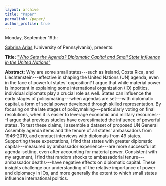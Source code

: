 ```yaml
---
layout: archive
title: "Paper"
permalink: /paper/
author_profile: true
---
```



Monday, September 19th:

[Sabrina Arias](https://sabrinabarias.com/) (University of Pennsylvania), presents:

**Title:** ["*Who Sets the Agenda? Diplomatic Capital and Small State Influence in the United Nations*"](https://gsipe-workshop.github.io/files/paper_gsipe_workshop.pdf)

**Abstract:**
Why are some small states---such as Ireland, Costa Rica, and Liechtenstein---effective in shaping the United Nations (UN) agenda, even in the face of powerful states' opposition? I argue that while material power is important in explaining some international organization (IO) politics, individual diplomats play a crucial role as well. States can influence the early stages of policymaking---when agendas are set---with diplomatic capital, a form of social power developed through skilled representation. By focusing on the late stages of policymaking---particularly voting on final resolutions, when it is easier to leverage economic and military resources---I argue that previous studies have overestimated the influence of powerful states. To test these claims, I assemble a dataset of proposed UN General Assembly agenda items and the tenure of all states' ambassadors from 1946-2019, and conduct interviews with diplomats from 49 states. Supporting these expectations, I find that states with greater diplomatic capital---measured by ambassador experience---are more successful at agenda-setting, even after accounting for material power. Consistent with my argument, I find that random shocks to ambassadorial tenure---ambassador deaths---have negative effects on diplomatic capital. These insights challenge our understanding of the relative importance of power and diplomacy in IOs, and more generally the extent to which small states influence international politics.

